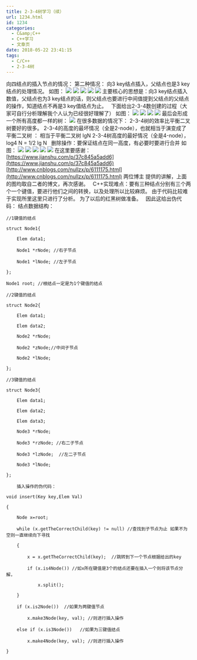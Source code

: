 ```yaml
---
title: 2-3-4树学习（续）
url: 1234.html
id: 1234
categories:
  - C&amp;C++
  - C++学习
  - 文章页
date: 2018-05-22 23:41:15
tags:
  - C/C++
  - 2-3-4树
---
```


向四结点的插入节点的情况： 第二种情况： 向3 key结点插入，父结点也是3 key结点的处理情况。 如图： ![](http://47.100.4.8/wp-content/uploads/2018/05/1-7.png) ![](http://47.100.4.8/wp-content/uploads/2018/05/2-7.png) ![](http://47.100.4.8/wp-content/uploads/2018/05/3-6.png) ![](http://47.100.4.8/wp-content/uploads/2018/05/4-6.png) ![](http://47.100.4.8/wp-content/uploads/2018/05/5-4.png) 主要核心的思想是：向3 key结点插入数值，父结点也为3 key结点的话，则父结点也要进行中间值提到父结点的父结点的操作，知道结点不再是3 key值结点为止。   下面给出2-3-4数创建的过程（大家可自行分析理解我个人认为已经很好理解了） 如图： ![](http://47.100.4.8/wp-content/uploads/2018/05/6-3.png) ![](http://47.100.4.8/wp-content/uploads/2018/05/7-3.png) ![](http://47.100.4.8/wp-content/uploads/2018/05/8-1.png) ![](http://47.100.4.8/wp-content/uploads/2018/05/9-1.png) 最后会形成一个所有高度都一样的树： ![](http://47.100.4.8/wp-content/uploads/2018/05/10-1.png) 在很多数据的情况下： 2-3-4树的效率比平衡二叉树要好的很多。 2-3-4的高度的最坏情况（全是2-node），也就相当于演变成了平衡二叉树 ： 相当于平衡二叉树 lgN 2-3-4树高度的最好情况（全是4-node），log4 N = 1/2 lg N   删除操作：要保证结点在同一高度，有必要时要进行合并 如图： ![](http://47.100.4.8/wp-content/uploads/2018/05/11-2.png) ![](http://47.100.4.8/wp-content/uploads/2018/05/12-1.png) ![](http://47.100.4.8/wp-content/uploads/2018/05/13-1.png) ![](http://47.100.4.8/wp-content/uploads/2018/05/14-1.png) ![](http://47.100.4.8/wp-content/uploads/2018/05/15.png) 在这里要感谢：[https://www.jianshu.com/p/37c845a5add6](https://www.jianshu.com/p/37c845a5add6) [http://www.cnblogs.com/nullzx/p/6111175.html](http://www.cnblogs.com/nullzx/p/6111175.html) 两位博主 提供的讲解，上面的图均取自二者的博文，再次感谢。   C++实现难点：要有三种结点分别有三个两个一个键值，要进行他们之间的转换，以及处理所以比较麻烦。 由于代码比较难于实现所里这里只进行了分析。 为了以后的红黑树做准备。   因此这给出伪代码： 结点数据结构：
```
//1键值的结点

struct Node1{

    Elem data1;

    Node1 *rNode; //右子节点

    Node1 *lNode; //左子节点

};

Node1 root; //根结点一定是为1个键值的结点

//2键值的结点

struct Node2{

    Elem data1;

    Elem data2;

    Node2 *rNode;

    Node2 *zNode;//中间子节点

    Node2 *lNode;

};

//3键值的结点

struct Node3{

    Elem data1;

    Elem data2;

    Elem data3;

    Node3 *rNode;

    Node3 *rzNode; //右二子节点

    Node3 *lzNode;  //左二子节点

    Node3 *lNode;

};

    插入操作的伪代码：  

void insert(Key key,Elem Val)

{

    Node x=root;

    while (x.getTheCorrectChild(key) != null) //查找到子节点为止 如果不为空则一直继续向下寻找

    {

        x = x.getTheCorrectChild(key);  //跳转到下一个节点根据给出的key

        if (x.is4Node()) //如x所在键值是3个的结点还要在插入一个则将该节点分解，

            x.split();

    }

    if (x.is2Node())  //如果为两键值节点

        x.make3Node(key, val); //则进行插入操作

    else if (x.is3Node())   //如果为三键值结点

        x.make4Node(key, val); //则进行插入操作

}
```